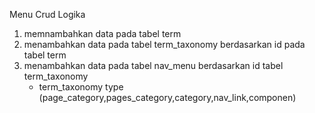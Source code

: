 Menu Crud Logika
1. memnambahkan data pada tabel term
2. menambahkan data pada tabel term_taxonomy berdasarkan id pada tabel term
3. menambahkan data pada tabel nav_menu berdasarkan id tabel term_taxonomy
	- term_taxonomy type (page_category,pages_category,category,nav_link,componen)